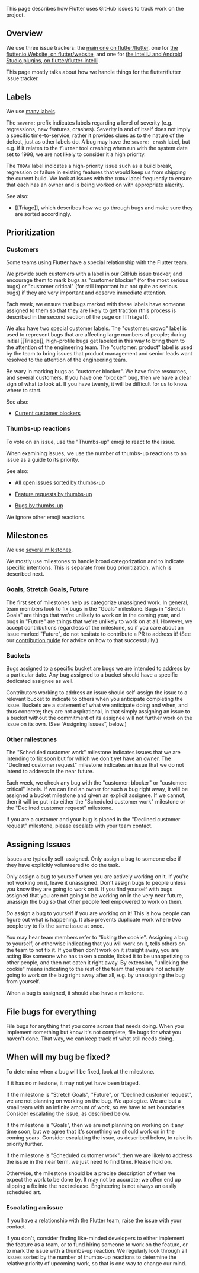 This page describes how Flutter uses GitHub issues to track work on the project.

## Overview

We use three issue trackers: the [main one on flutter/flutter](https://github.com/flutter/flutter/issues), one for [the flutter.io Website, on flutter/website](https://github.com/flutter/website/issues), and one for [the IntelliJ and Android Studio plugins, on flutter/flutter-intellij](https://github.com/flutter/flutter-intellij/issues).

This page mostly talks about how we handle things for the flutter/flutter issue tracker.


## Labels

We use [many labels](https://github.com/flutter/flutter/labels).

The `severe:` prefix indicates labels regarding a level of severity (e.g. regressions, new features, crashes). Severity in and of itself does not imply a specific time-to-service; rather it provides clues as to the nature of the defect, just as other labels do. A bug may have the `severe: crash` label, but e.g. if it relates to the `flutter` tool crashing when run with the system date set to 1998, we are not likely to consider it a high priority.

The `TODAY` label indicates a high-priority issue such as a build break, regression or failure in existing features that would keep us from shipping the current build. We look at issues with the `TODAY` label frequently to ensure that each has an owner and is being worked on with appropriate alacrity.

See also:

 * [[Triage]], which describes how we go through bugs and make sure they are sorted accordingly.


## Prioritization

### Customers

Some teams using Flutter have a special relationship with the Flutter team.

We provide such customers with a label in our GitHub issue tracker, and
encourage them to mark bugs as "customer blocker" (for the most serious bugs)
or "customer critical" (for still important but not quite as serious bugs)
if they are very important and deserve immediate attention.

Each week, we ensure that bugs marked with these labels have someone assigned
to them so that they are likely to get traction (this process is described
in the second section of the page on [[Triage]]).

We also have two special customer labels. The "customer: crowd" label is used
to represent bugs that are affecting large numbers of people; during initial
[[Triage]], high-profile bugs get labeled in this way to bring them to the 
attention of the engineering team. The "customer: product" label is used by
the team to bring issues that product management and senior leads want resolved
to the attention of the engineering team.

Be wary in marking bugs as "customer blocker". We have finite resources,
and several customers. If you have one "blocker" bug, then we have a clear
sign of what to look at. If you have twenty, it will be difficult for us
to know where to start.

See also:

 * [Current customer blockers](https://github.com/flutter/flutter/issues?utf8=%E2%9C%93&q=is%3Aissue+is%3Aopen+label%3A%22severe%3A+customer+blocker%22)

### Thumbs-up reactions

To vote on an issue, use the "Thumbs-up" emoji to react to the issue.

When examining issues, we use the number of thumbs-up reactions to an issue
as a guide to its priority.

See also:

 * [All open issues sorted by thumbs-up](https://github.com/flutter/flutter/issues?q=is%3Aissue+is%3Aopen+sort%3Areactions-%2B1-desc)

 * [Feature requests by thumbs-up](https://github.com/flutter/flutter/issues?q=is%3Aissue+is%3Aopen+sort%3Areactions-%2B1-desc+label%3A%22severe%3A+new+feature%22)

 * [Bugs by thumbs-up](https://github.com/flutter/flutter/issues?utf8=%E2%9C%93&q=is%3Aissue+is%3Aopen+sort%3Areactions-%2B1-desc+-label%3A%22severe%3A+new+feature%22+)

We ignore other emoji reactions.


## Milestones

We use [several milestones](https://github.com/flutter/flutter/milestones).

We mostly use milestones to handle broad categorization and to indicate specific intentions.
This is separate from bug prioritization, which is described next.

### Goals, Stretch Goals, Future

The first set of milestones help us categorize unassigned work. In general, team
members look to fix bugs in the "Goals" milestone. Bugs in "Stretch Goals" are
things that we're unlikely to work on in the coming year, and bugs in "Future"
are things that we're unlikely to work on at all. However, we accept contributions
regardless of the milestone, so if you care about an issue marked "Future", do
not hesitate to contribute a PR to address it! (See our
[contribution guide](https://github.com/flutter/flutter/blob/master/CONTRIBUTING.md)
for advice on how to that successfully.)

### Buckets

Bugs assigned to a specific bucket are bugs we are intended to address by a particular
date. Any bug assigned to a bucket should have a specific dedicated assignee as well.

Contributors working to address an issue should self-assign the issue to a relevant 
bucket to indicate to others when you anticipate completing the issue. Buckets are a
statement of what we anticipate doing and when, and thus concrete; they are not
aspirational, in that simply assigning an issue to a bucket without the commitment of
its assignee will not further work on the issue on its own. (See “Assigning Issues”, 
below.)


### Other milestones

The "Scheduled customer work" milestone indicates issues that we are intending to fix
soon but for which we don't yet have an owner. The "Declined customer request" milestone
indicates an issue that we do not intend to address in the near future.

Each week, we check any bug with the "customer: blocker" or "customer: critical" labels.
If we can find an owner for such a bug right away, it will be assigned a bucket milestone
and given an explicit assignee. If we cannot, then it will be put into either the
"Scheduled customer work" milestone or the "Declined customer request" milestone.

If you are a customer and your bug is placed in the "Declined customer request"
milestone, please escalate with your team contact.


## Assigning Issues

Issues are typically self-assigned. Only assign a bug to someone else if
they have explicitly volunteered to do the task.

Only assign a bug to yourself when you are actively working on it. If
you're not working on it, leave it unassigned. Don't assign bugs to
people unless you know they are going to work on it. If you find
yourself with bugs assigned that you are not going to be working on in
the very near future, unassign the bug so that other people feel
empowered to work on them.

_Do_ assign a bug to yourself if you are working on it! This is how
people can figure out what is happening. It also prevents duplicate
work where two people try to fix the same issue at once.

You may hear team members refer to "licking the cookie". Assigning a
bug to yourself, or otherwise indicating that you will work on it,
tells others on the team to not fix it. If you then don't work on it
straight away, you are acting like someone who has taken a cookie,
licked it to be unappetizing to other people, and then not eaten it right
away. By extension, "unlicking the cookie" means indicating to the
rest of the team that you are not actually going to work on the bug
right away after all, e.g. by unassigning the bug from yourself.

When a bug is assigned, it should also have a milestone.


## File bugs for everything

File bugs for anything that you come across that needs doing. When you
implement something but know it's not complete, file bugs for what you
haven't done. That way, we can keep track of what still needs doing.


## When will my bug be fixed?

To determine when a bug will be fixed, look at the milestone.

If it has no milestone, it may not yet have been triaged.

If the milestone is "Stretch Goals", "Future", or "Declined customer
request", we are not planning on working on the bug. We apologize. We
are but a small team with an infinite amount of work, so we have to
set boundaries. Consider escalating the issue, as described below.

If the milestone is "Goals", then we are not planning on working on it
any time soon, but we agree that it's something we should work on in
the coming years. Consider escalating the issue, as described below, to
raise its priority further.

If the milestone is "Scheduled customer work", then we are likely to address
the issue in the near term, we just need to find time. Please hold on.

Otherwise, the milestone should be a precise description of when we expect
the work to be done by. It may not be accurate; we often end up slipping
a fix into the next release. Engineering is not always an easily scheduled art.

### Escalating an issue

If you have a relationship with the Flutter team, raise the issue with
your contact.

If you don't, consider finding like-minded developers to either implement
the feature as a team, or to fund hiring someone to work on the feature,
or to mark the issue with a thumbs-up reaction. We regularly look through
all issues sorted by the number of thumbs-up reactions to determine the
relative priority of upcoming work, so that is one way to change our mind.